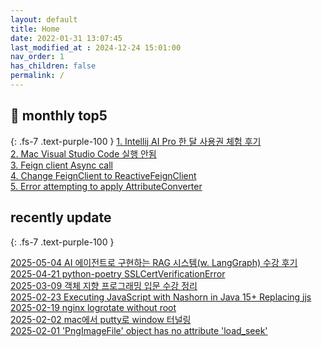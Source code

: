 ```yaml
---
layout: default
title: Home
date: 2022-01-31 13:07:45
last_modified_at : 2024-12-24 15:01:00
nav_order: 1
has_children: false
permalink: /
---
```


## 🌈 monthly top5
{: .fs-7 .text-purple-100 }
[1. Intellij AI Pro 한 달 사용권 체험 후기](./docs/clipping/ai/intellij_ai_pro_log.md)  
[2. Mac Visual Studio Code 실행 안됨](./docs/errors/visual_studio_code_problem.md)  
[3. Feign client Async call](./docs/msa/feign/feignclient_async.md)  
[4. Change FeignClient to ReactiveFeignClient](./docs/msa/feign/change_feignClient_to_reactiveFeignClient.md)  
[5. Error attempting to apply AttributeConverter](./docs/errors/attributeConverter_error.md)  

## recently update
{: .fs-7 .text-purple-100 }

[2025-05-04 AI 에이전트로 구현하는 RAG 시스템(w. LangGraph) 수강 후기](./docs/mooc/inflearn/inflearn_langgraph_rag.md)  
[2025-04-21 python-poetry SSLCertVerificationError](./docs/errors/python/poetry_ssl_certificate_error.md)  
[2025-03-09 객체 지향 프로그래밍 입문 수강 정리](./docs/mooc/inflearn/inflearn_oop_basic.md)  
[2025-02-23 Executing JavaScript with Nashorn in Java 15+ Replacing jjs](./docs/language/java/nashorn_jjs_java.md)  
[2025-02-19 nginx logrotate without root](./docs/msa/nginx/nginx_logrotate_without_root.md)  
[2025-02-02 mac에서 putty로 window 터널링](./docs/etc/mac_putty_tunneling.md)  
[2025-02-01 'PngImageFile' object has no attribute 'load_seek'](./docs/errors/python/pngImageFile_object_has_no_attribute_load_seek.md)    


